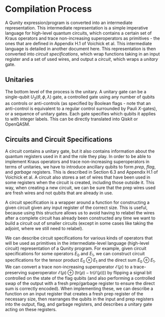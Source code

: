 # Compilation Process

A Qunity expression/program is converted into an intermediate representation. This intermediate representation is a simple imperative language for high-level quantum circuits, which contains a certain set of Kraus operators and trace non-increasing superoperators as primitives - the ones that are defined in Appendix H.1 of Voichick et al. This intermediate language is detailed in another document here. This representation is then converted into _circuit specifications_, which wrap functions taking in an input register and a set of used wires, and output a _circuit_, which wraps a _unitary_ gate.

## Unitaries

The bottom level of the process is the unitary. A unitary gate can be a single-qubit $U_3(\theta, \phi, \lambda)$ gate, a controlled gate using any number of qubits as controls or anti-controls (as specified by Boolean flags - note that an anti-control is equivalent to a regular control surrounded by Pauli $X$-gates), or a sequence of unitary gates. Each gate specifies which qubits it applies to with integer labels. This can be directly translated into Qiskit or OpenQASM.

## Circuits and Circuit Specifications

A circuit contains a unitary gate, but it also contains information about the quantum registers used in it and the role they play. In order to be able to implement Kraus operators and trace non-increasing superoperators in terms of unitaries, we have to introduce ancillary qubits to form _prep_, _flag_, and _garbage_ registers. This is described in Section 6.3 and Appendix H.1 of Voichick et al. A circuit also stores a set of wires that have been used in some registers when the circuit is created, including those outside it. This way, when creating a new circuit, we can be sure that the prep wires used are fresh wires and not qubits that are already in use.

A circuit specification is a wrapper around a function for constructing a given circuit given any input register of the correct size. This is useful, because using this structure allows us to avoid having to relabel the wires after a complete circuit has already been constructed any time we want to build a circuit out of smaller circuits (except in some cases like taking the adjoint, where we still need to relabel).

We can describe circuit specifications for various kinds of operators that will be used as primitives in the intermediate-level language (high-level circuit) representation of a Qunity program. For example, given circuit specifications for some operators $E_0$ and $E_1$, we can construct circuit specifications for the tensor product $E_0 \otimes E_1$ and the direct sum $E_0 \oplus E_1$. We can convert a trace non-increasing superoperator $\mathcal{E}(\rho)$ to a trace-preserving superoperator $\mathcal{E}(\rho) \oplus (\mathrm{tr}(\rho) - \mathrm{tr}(\mathcal{E}(\rho)))$ by flipping a signal bit controlled on the state of the flag qubits (and also performing a controlled swap of the output with a fresh prep/garbage register to ensure the direct sum is correctly encoded). When implementing these, we can describe a function on an input register that creates a fresh prep register of the necessary size, then rearranges the qubits in the input and prep registers into the output, flag, and garbage registers, and describes a unitary gate acting on these registers.
